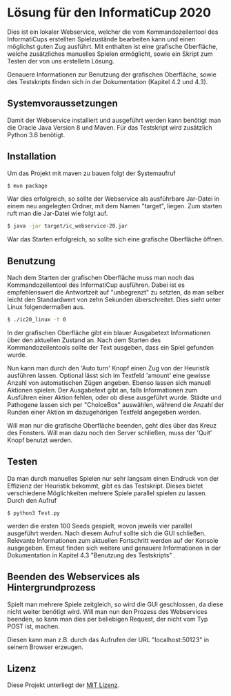 # Lösung für den InformatiCup 2020

Dies ist ein lokaler Webservice, welcher die vom Kommandozeilentool des InformatiCups erstellten Spielzustände bearbeiten kann und einen möglichst guten Zug ausführt. Mit enthalten ist eine grafische Oberfläche, welche zusätzliches manuelles Spielen ermöglicht, sowie ein Skript zum Testen der von uns erstelletn Lösung.

Genauere Informationen zur Benutzung der grafischen Oberfläche, sowie des Testskripts finden sich in der Dokumentation (Kapitel 4.2 und 4.3).

## Systemvoraussetzungen

Damit der Webservice installiert und ausgeführt werden kann benötigt man die Oracle Java Version 8 und Maven.
Für das Testskript wird zusätzlich Python 3.6 benötigt.

## Installation

Um das Projekt mit maven zu bauen folgt der Systemaufruf

```sh
$ mvn package
```
War dies erfolgreich, so sollte der Webservice als ausführbare Jar-Datei in einem neu angelegten Ordner, mit dem Namen "target", liegen. 
Zum starten ruft man die Jar-Datei wie folgt auf.

```sh
$ java -jar target/ic_webservice-20.jar
```  
War das Starten erfolgreich, so sollte sich eine grafische Oberfläche öffnen.

## Benutzung

Nach dem Starten der grafischen Oberfläche muss man noch das Kommandozeilentool des InformatiCup ausführen. Dabei ist es empfehlenswert die Antwortzeit auf "unbegrenzt" zu setzten, da man selber
leicht den Standardwert von zehn Sekunden überschreitet. Dies sieht unter Linux folgendermaßen aus.
```sh
$ ./ic20_linux -t 0
```
In der grafischen Oberfläche gibt ein blauer Ausgabetext Informationen über den aktuellen Zustand an. Nach dem Starten des Kommandozeilentools sollte der Text ausgeben, dass ein Spiel gefunden wurde.

Nun kann man durch den 'Auto turn' Knopf einen Zug von der Heuristik ausführen lassen. Optional lässt sich im Textfeld 'amount' eine gewisse Anzahl von automatischen Zügen angeben.
Ebenso lassen sich manuell Aktionen spielen. Der Ausgabetext gibt an, falls Informationen zum Ausführen einer Aktion fehlen, oder ob diese ausgeführt wurde.
Städte und Pathogene lassen sich per "ChoiceBox" auswählen, während die Anzahl der Runden einer Aktion im dazugehörigen Textfeld angegeben werden.

Will man nur die grafische Oberfläche beenden, geht dies über das Kreuz des Fensters. Will man dazu noch den Server schließen, muss der 'Quit' Knopf benutzt werden.

## Testen

Da man durch manuelles Spielen nur sehr langsam einen Eindruck von der Effizienz der Heuristik bekommt, gibt es das Testskript.
Dieses bietet verschiedene Möglichkeiten mehrere Spiele parallel spielen zu lassen.
Durch den Aufruf
```
$ python3 Test.py
```
werden die ersten 100 Seeds gespielt, wovon jeweils vier parallel ausgeführt werden. Nach diesem Aufruf sollte sich die GUI schließen. Relevante Informationen zum aktuellen Fortschritt werden auf der Konsole ausgegeben.
Erneut finden sich weitere und genauere Informationen in der Dokumentation in Kapitel 4.3 "Benutzung des Testskripts" .


## Beenden des Webservices als Hintergrundprozess

Spielt man mehrere Spiele zeitgleich, so wird die GUI geschlossen, da diese nicht weiter benötigt wird. Will man nun den Prozess des Webservices beenden, so kann man dies per beliebigen Request, der nicht vom Typ POST ist, machen. 

Diesen kann man z.B. durch das Aufrufen der URL "localhost:50123" in seinem Browser erzeugen.


## Lizenz

Diese Projekt unterliegt der [MIT Lizenz](./LICENSE).

